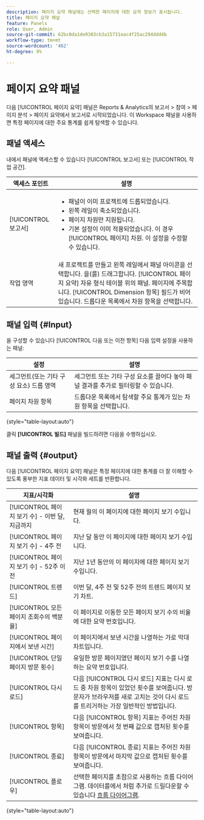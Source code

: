 ```yaml
---
description: 페이지 요약 패널에는 선택한 페이지에 대한 요약 정보가 표시됩니다.
title: 페이지 요약 패널
feature: Panels
role: User, Admin
source-git-commit: 62bc0da1de9303cb3a15731eac4f25ac294ddd4b
workflow-type: tm+mt
source-wordcount: '462'
ht-degree: 9%

---
```



# 페이지 요약 패널

다음 [!UICONTROL 페이지 요약] 패널은 Reports &amp; Analytics의 보고서 > 참여 > 페이지 분석 > 페이지 요약에서 보고서로 시작되었습니다. 이 Workspace 패널을 사용하면 특정 페이지에 대한 주요 통계를 쉽게 탐색할 수 있습니다.

## 패널 액세스

내에서 패널에 액세스할 수 있습니다 [!UICONTROL 보고서] 또는 [!UICONTROL 작업 공간].

| 액세스 포인트 | 설명 |
| --- | --- |
| [!UICONTROL 보고서] | <ul><li>패널이 이미 프로젝트에 드롭되었습니다.</li><li>왼쪽 레일이 축소되었습니다.</li><li>페이지 차원만 지원됩니다.</li><li>기본 설정이 이미 적용되었습니다. 이 경우[!UICONTROL 페이지] 차원. 이 설정을 수정할 수 있습니다.</li></ul> |
| 작업 영역 | 새 프로젝트를 만들고 왼쪽 레일에서 패널 아이콘을 선택합니다. 을(를) 드래그합니다. [!UICONTROL 페이지 요약] 자유 형식 테이블 위의 패널. 페이지에 주목합니다. [!UICONTROL Dimension 항목] 필드가 비어 있습니다. 드롭다운 목록에서 차원 항목을 선택합니다. |

## 패널 입력 {#Input}

을 구성할 수 있습니다 [!UICONTROL 다음 또는 이전 항목] 다음 입력 설정을 사용하는 패널:

| 설정 | 설명 |
| --- | --- |
| 세그먼트(또는 기타 구성 요소) 드롭 영역 | 세그먼트 또는 기타 구성 요소를 끌어다 놓아 패널 결과를 추가로 필터링할 수 있습니다. |
| 페이지 차원 항목 | 드롭다운 목록에서 탐색할 주요 통계가 있는 차원 항목을 선택합니다. |

{style=&quot;table-layout:auto&quot;}

클릭 **[!UICONTROL 빌드]** 패널을 빌드하려면 다음을 수행하십시오.

## 패널 출력 {#output}

다음 [!UICONTROL 페이지 요약] 패널은 특정 페이지에 대한 통계를 더 잘 이해할 수 있도록 풍부한 지표 데이터 및 시각화 세트를 반환합니다.

| 지표/시각화 | 설명 |
| --- | --- |
| [!UICONTROL 페이지 보기 수] - 이번 달, 지금까지 | 현재 월의 이 페이지에 대한 페이지 보기 수입니다. |
| [!UICONTROL 페이지 보기 수] - 4주 전 | 지난 달 동안 이 페이지에 대한 페이지 보기 수입니다. |
| [!UICONTROL 페이지 보기 수] - 52주 이전 | 지난 1년 동안의 이 페이지에 대한 페이지 보기 수입니다. |
| [!UICONTROL 트렌드] | 이번 달, 4주 전 및 52주 전의 트렌드 페이지 보기 차트. |
| [!UICONTROL 모든 페이지 조회수의 백분율] | 이 페이지로 이동한 모든 페이지 보기 수의 비율에 대한 요약 번호입니다. |
| [!UICONTROL 페이지에서 보낸 시간] | 이 페이지에서 보낸 시간을 나열하는 가로 막대 차트입니다. |
| [!UICONTROL 단일 페이지 방문 횟수] | 유일한 방문 페이지였던 페이지 보기 수를 나열하는 요약 번호입니다. |
| [!UICONTROL 다시 로드] | 다음 [!UICONTROL 다시 로드] 지표는 다시 로드 중 차원 항목이 있었던 횟수를 보여줍니다. 방문자가 브라우저를 새로 고치는 것이 다시 로드를 트리거하는 가장 일반적인 방법입니다. |
| [!UICONTROL 항목] | 다음 [!UICONTROL 항목] 지표는 주어진 차원 항목이 방문에서 첫 번째 값으로 캡처된 횟수를 보여줍니다. |
| [!UICONTROL 종료] | 다음 [!UICONTROL 종료] 지표는 주어진 차원 항목이 방문에서 마지막 값으로 캡처된 횟수를 보여줍니다. |
| [!UICONTROL 플로우] | 선택한 페이지를 초점으로 사용하는 흐름 다이어그램. 데이터를에서 처럼 추가로 드릴다운할 수 있습니다 [흐름 다이어그램](/help/analyze/analysis-workspace/visualizations/c-flow/creating-flow-report.md). |

{style=&quot;table-layout:auto&quot;}

